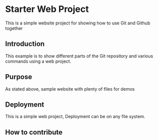 # Starter Web Project

This is a simple website project for showing how to use Git and Github together

## Introduction

This example is to show different parts of the Git repository and various commands using a web project.

## Purpose

As stated above, sample website with plenty of files for demos

## Deployment

This is a simple web project, Deployment can be on any file system.

## How to contribute
